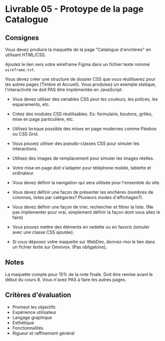 # Livrable 05 - Protoype de la page Catalogue

## Consignes

Vous devez produire la maquette de la page "Catalogue d'enchères" en utilisant HTML/CSS.

Ajoutez le lien vers votre wireframe Figma dans un fichier texte nommé `wireframe.txt`.

Vous devez créer une structure de dossier CSS que vous réutiliserez pour les autres pages (Timbre et Accueil).
Vous produisez un exemple statique, l'interactivité ne doit PAS être implémentée en JavaScript.

-   Vous devez utiliser des variables CSS pour les couleurs, les polices, les espacements, etc.

-   Créez des modules CSS réutilisables. Ex: formulaire, boutons, grilles, mise en page particulière, etc.
-   Utilisez lorsque possible des mises en page modernes comme Flexbox ou CSS Grid.
-   Vous pouvez utiliser des pseudo-classes CSS pour simuler les interactions.
-   Utilisez des images de remplacement pour simuler les images réelles.

-   Votre mise en page doit s'adapter pour téléphone mobile, tablette et ordinateur.
-   Vous devez définir la navigation qui sera utilisée pour l'ensemble du site.
-   Vous devez définir une façon de présenter les enchères (nombres de colonnes, listes par catégories? Plusieurs modes d'affichages?).
-   Vous devez définir une façon de trier, rechercher et filtrer la liste. (Ne pas implementer pour vrai, simplement définir la façon dont vous allez le faire)
-   Vous pouvez mettre des éléments en vedette ou en favoris (simuler avec une classe CSS ajoutée).

-   Si vous déposez votre maquette sur WebDev, donnez-moi le lien dans un fichier texte sur Omnivox. (Pas obligatoire);

## Notes

La maquette compte pour 15% de la note finale. Doit être remise avant le début du cours 8.
Vous n'avez PAS à faire les autres pages.

## Critères d'évaluation

-   Promeut les objectifs
-   Expérience utilisateur
-   Langage graphique
-   Esthétique
-   Fonctionnalités
-   Rigueur et raffinement général
